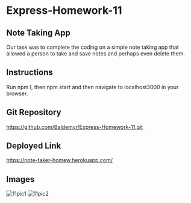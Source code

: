# Express-Homework-11

## Note Taking App

Our task was to complete the coding on a simple note taking app that allowed a person to take and save notes and perhaps even delete them.

## Instructions

Run npm I, then npm start and then navigate to localhost3000 in your browser.

## Git Repository

https://github.com/Baldemyr/Express-Homework-11.git

## Deployed Link

https://note-taker-homew.herokuapp.com/

## Images

![11pic1](https://user-images.githubusercontent.com/46965040/179872499-18cc45fc-ba78-4d22-99c4-ffdf91c5b4a4.png)
![11pic2](https://user-images.githubusercontent.com/46965040/179872497-8f798bc2-1708-4442-b179-f1d4cfe77971.png)
